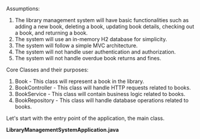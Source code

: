 Assumptions:
1. The library management system will have basic functionalities such as adding a new book, deleting a book, updating book details, checking out a book, and returning a book.
2. The system will use an in-memory H2 database for simplicity.
3. The system will follow a simple MVC architecture.
4. The system will not handle user authentication and authorization.
5. The system will not handle overdue book returns and fines.

Core Classes and their purposes:
1. Book - This class will represent a book in the library.
2. BookController - This class will handle HTTP requests related to books.
3. BookService - This class will contain business logic related to books.
4. BookRepository - This class will handle database operations related to books.

Let's start with the entry point of the application, the main class.

**LibraryManagementSystemApplication.java**
